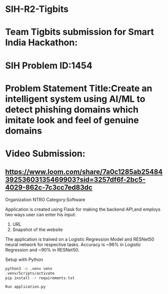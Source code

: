 # SIH-R2-Tigbits


# Team Tigbits submission for Smart India Hackathon:
# SIH Problem ID:1454
# Problem Statement Title:Create an intelligent system using AI/ML to detect phishing domains which imitate look and feel of genuine domains

# Video Submission:
## https://www.loom.com/share/7a0c1285ab2548439253603135469903?sid=3257df6f-2bc5-4029-862c-7c3cc7ed83dc

Organization NTRO
Category:Software

Application is created using Flask for making the backend API,and employs two ways user can enter his input:
1) URL
2) Snapshot of the website

The application is trained on a Logistic Regression Model and RESNet50 neural network for respective tasks.
Accuracy is ~96% in Logistic Regression and ~90% in RESNet50.


Setup with Python

```bash
python3 -m .venv venv
.venv/Scripts/activate
pip install -r requirements.txt
```
`Run application.py`
